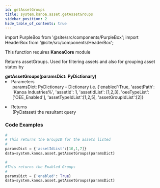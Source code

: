 ```yaml
---
id: getAssetGroups
title: system.kanoa.asset.getAssetGroups
sidebar_position: 2
hide_table_of_contents: true
---
```

import PurpleBox from '@site/src/components/PurpleBox';
import HeaderBox from '@site/src/components/HeaderBox';

<PurpleBox>This function requires <b>KanoaCore</b> module</PurpleBox>

<HeaderBox header="Description">Returns assetGroups. Used for filtering assets and also for grouping asset states by </HeaderBox>

<HeaderBox header="Syntax">
    <b>getAssetGroups(paramsDict: PyDictionary)</b>
    <li> Parameters <br />
        <ul> paramsDict: PyDictionary - Dictionary i.e. &#123;'enabled':True, 'assetPath': 'Kanoa Industries%', 'assetId': 1, 'assetIdList': [1,2,3], 'oeeTypeList':['OEE_Enabled'], 'assetTypeIdList':[1,2,5], 'assetGroupIdList':[2]} </ul>
    </li>
    <li> Returns <br />
        <ul> (PyDataset) the resultant query <br /> </ul>
    </li>
</HeaderBox>

### Code Examples

```py
#
# This returns the GroupID for the assets listed
#
paramsDict = {'assetIdList':[10,1,7]}
data=system.kanoa.asset.getAssetGroups(paramsDict)
```

```py
#
#This returns the Enabled Groups
#
paramsDict = {'enabled': True}
data=system.kanoa.asset.getAssetGroups(paramsDict)
```
